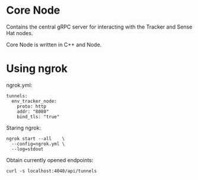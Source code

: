 # Core Node
Contains the central gRPC server for interacting with the Tracker and Sense Hat
nodes.

Core Node is written in C++ and Node.

# Using ngrok
ngrok.yml:

```
tunnels:
  env_tracker_node:
    proto: http
    addr: "8080"
    bind_tls: "true"
```

Staring ngrok:

```
ngrok start --all    \
  --config=ngrok.yml \
  --log=stdout
```

Obtain currently opened endpoints:

```
curl -s localhost:4040/api/tunnels
```
